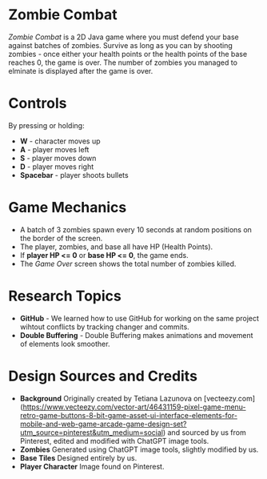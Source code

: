 # Zombie Combat
*Zombie Combat* is a 2D Java game where you must defend your base against batches of zombies. Survive as long as you can by shooting zombies - once either your health points or the health points of the base reaches 0, the game is over. The number of zombies you managed to elminate is displayed after the game is over.

# Controls
By pressing or holding:
 - **W** - character moves up
 - **A** - player moves left
 - **S** - player moves down
 - **D** - player moves right
 - **Spacebar** - player shoots bullets

 # Game Mechanics
 - A batch of 3 zombies spawn every 10 seconds at random positions on the border of the screen.
 - The player, zombies, and base all have HP (Health Points).
 - If **player HP <= 0** or **base HP <= 0**, the game ends.
 - The *Game Over* screen shows the total number of zombies killed.

 # Research Topics
 - **GitHub** - We learned how to use GitHub for working on the same project wihtout conflicts by tracking changer and commits.
 - **Double Buffering** - Double Buffering makes animations and movement of elements look smoother. 

 # Design Sources and Credits
 - **Background** Originally created by Tetiana Lazunova on [vecteezy.com] (https://www.vecteezy.com/vector-art/46431159-pixel-game-menu-retro-game-buttons-8-bit-game-asset-ui-interface-elements-for-mobile-and-web-game-arcade-game-design-set?utm_source=pinterest&utm_medium=social) and sourced by us from Pinterest, edited and modified with ChatGPT image tools. 
 - **Zombies** Generated using ChatGPT image tools, slightly modified by us.
 - **Base Tiles** Designed entirely by us.
 - **Player Character** Image found on Pinterest.